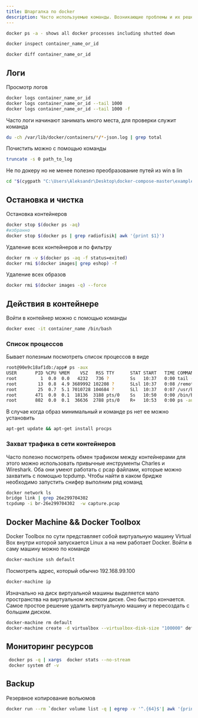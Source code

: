 ```yaml
---
title: Шпаргалка по docker
description: Часто используемые команды. Возникающие проблемы и их решения
---
```


```bash
docker ps -a - shows all docker processes including shutted down
```

```bash
docker inspect container_name_or_id
```

```bash
docker diff container_name_or_id
```

## Логи

Просмотр логов

```bash
docker logs container_name_or_id
docker logs container_name_or_id --tail 1000
docker logs container_name_or_id --tail 1000 -f
```

Часто логи начинают занимать много места, для проверки служит команда

```bash
du -ch /var/lib/docker/containers/*/*-json.log | grep total
```

Почистить можно с помощью команды
```bash
truncate -s 0 path_to_log
```

Не по докеру но не менее полезно преобразование путей из win в lin
```bash
cd "$(cygpath "C:\Users\Aleksandr\Desktop\docker-compose-master\example1")"
```

## Остановка и чистка

Остановка контейнеров

```bash
docker stop $(docker ps -aq)
#избранно
docker stop $(docker ps | grep radiofisik| awk '{print $1}')
```

Удаление всех контейнеров и по фильтру

```bash
docker rm -v $(docker ps -aq -f status=exited)
docker rmi $(docker images| grep eshop) -f
```

Удаление всех образов

```bash
docker rmi $(docker images -q) --force
```

## Действия в контейнере

Войти в контейнер можно с помощью команды

```bash
docker exec -it container_name /bin/bash
```

### Список процессов

Бывает полезным посмотреть список процессов в виде

```bash
root@90e9c18af1db:/app# ps -aux
USER       PID %CPU %MEM    VSZ   RSS TTY      STAT START   TIME COMMAND
root         1  0.0  0.0   4232   736 ?        Ss   10:37   0:00 tail -f /dev/null
root        13  0.8  4.9 3689992 102208 ?      SLsl 10:37   0:08 /remote_debugger/vsdbg --interpreter=vscode
root        25  0.7  5.1 7010728 104684 ?      SLl  10:37   0:07 /usr/bin/dotnet --additionalProbingPath /root/.nuget/pa
root       471  0.0  0.1  18136  3188 pts/0    Ss   10:50   0:00 /bin/bash
root       802  0.0  0.1  36636  2788 pts/0    R+   10:53   0:00 ps -aux
```

В случае когда образ минимальный и команде ps нет ее можно установить

```bash
apt-get update && apt-get install procps
```

### Захват трафика в сети контейнеров

Часто полезно посмотреть обмен трафиком между контейнерами для этого можно использовать привычные инструменты Charles и Wireshark. Оба они умеют работать с pcap файлами, которые можно захватить с помощью tcpdump. Чтобы найти в каком бридже необходимо запустить снифер выполним ряд команд

```bash
docker network ls
bridge link | grep 26e299704302
tcpdump -i br-26e299704302  -w capture.pcap

```

## Docker Machine && Docker Toolbox

Docker Toolbox по сути представляет собой виртуальную машину Virtual Box внутри которой запускается Linux а на нем работает Docker. Войти в саму машину можно по команде

```bash
docker-machine ssh default
```

Посмотреть адрес, который обычно 192.168.99.100

```bash
docker-machine ip
```

Изначально на диск виртуальной машины выделяется мало пространства на виртуальном жестком диске. Оно быстро кончается. Самое простое решение удалить виртуальную машину и пересоздать с большим диском.

```bash
docker-machine rm default
docker-machine create -d virtualbox --virtualbox-disk-size "100000" default
```

## Мониторинг ресурсов

```bash
 docker ps -q | xargs  docker stats --no-stream
 docker system df -v
```

## Backup

Резервное копирование вольюмов

```bash
docker run --rm `docker volume list -q | egrep -v '^.{64}$'| awk '{print "-v " $1 ":/mnt/" $1}'` alpine tar -C /mnt -cj . > data-volumes.tar.bz2
```